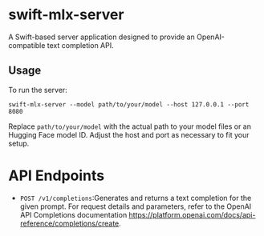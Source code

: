 # swift-mlx-server

A Swift-based server application designed to provide an OpenAI-compatible text completion API.

## Usage

To run the server:

```
swift-mlx-server --model path/to/your/model --host 127.0.0.1 --port 8080
```
Replace `path/to/your/model` with the actual path to your model files or an Hugging Face model ID. Adjust the host and port as necessary to fit your setup.


# API Endpoints

- `POST /v1/completions`:Generates and returns a text completion for the given prompt. For request details and parameters, refer to the OpenAI API Completions documentation https://platform.openai.com/docs/api-reference/completions/create.
